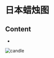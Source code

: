 # 日本蜡烛图
## Content
- []()

![candle](https://pic1.zhimg.com/80/v2-021ed81fa3682c068fd5cfd6532af4c8_hd.jpg)
